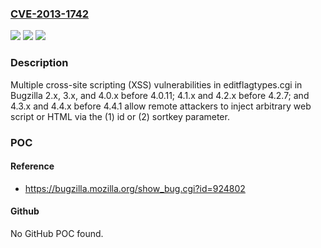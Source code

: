 ### [CVE-2013-1742](https://cve.mitre.org/cgi-bin/cvename.cgi?name=CVE-2013-1742)
![](https://img.shields.io/static/v1?label=Product&message=n%2Fa&color=blue)
![](https://img.shields.io/static/v1?label=Version&message=n%2Fa&color=blue)
![](https://img.shields.io/static/v1?label=Vulnerability&message=n%2Fa&color=brighgreen)

### Description

Multiple cross-site scripting (XSS) vulnerabilities in editflagtypes.cgi in Bugzilla 2.x, 3.x, and 4.0.x before 4.0.11; 4.1.x and 4.2.x before 4.2.7; and 4.3.x and 4.4.x before 4.4.1 allow remote attackers to inject arbitrary web script or HTML via the (1) id or (2) sortkey parameter.

### POC

#### Reference
- https://bugzilla.mozilla.org/show_bug.cgi?id=924802

#### Github
No GitHub POC found.


